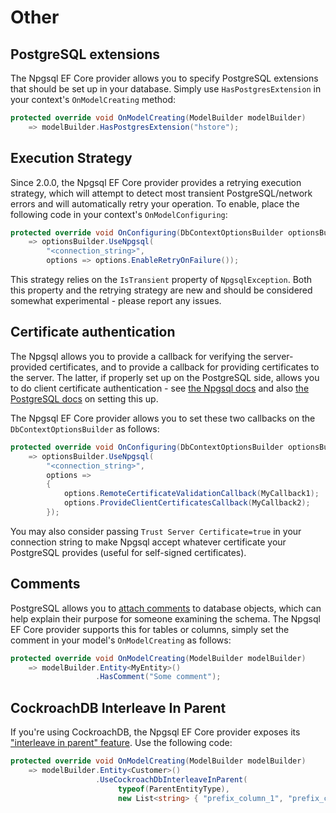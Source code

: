 # Other

## PostgreSQL extensions

The Npgsql EF Core provider allows you to specify PostgreSQL extensions that should be set up in your database.
Simply use `HasPostgresExtension` in your context's `OnModelCreating` method:

```c#
protected override void OnModelCreating(ModelBuilder modelBuilder)
    => modelBuilder.HasPostgresExtension("hstore");
```

## Execution Strategy

Since 2.0.0, the Npgsql EF Core provider provides a retrying execution strategy, which will attempt to detect most transient PostgreSQL/network errors and will automatically retry your operation. To enable, place the following code in your context's `OnModelConfiguring`:

```c#
protected override void OnConfiguring(DbContextOptionsBuilder optionsBuilder)
    => optionsBuilder.UseNpgsql(
        "<connection_string>",
        options => options.EnableRetryOnFailure());
```

This strategy relies on the `IsTransient` property of `NpgsqlException`. Both this property and the retrying strategy are new and should be considered somewhat experimental - please report any issues.

## Certificate authentication

The Npgsql allows you to provide a callback for verifying the server-provided certificates, and to provide a callback for providing certificates to the server. The latter, if properly set up on the PostgreSQL side, allows you to do client certificate authentication - see [the Npgsql docs](http://www.npgsql.org/doc/security.html#encryption-ssltls) and also [the PostgreSQL docs](https://www.postgresql.org/docs/current/static/ssl-tcp.html#SSL-CLIENT-CERTIFICATES) on setting this up.

The Npgsql EF Core provider allows you to set these two callbacks on the `DbContextOptionsBuilder` as follows:

```c#
protected override void OnConfiguring(DbContextOptionsBuilder optionsBuilder)
    => optionsBuilder.UseNpgsql(
        "<connection_string>",
        options =>
        {
            options.RemoteCertificateValidationCallback(MyCallback1);
            options.ProvideClientCertificatesCallback(MyCallback2);
        });
```

You may also consider passing `Trust Server Certificate=true` in your connection string to make Npgsql accept whatever certificate your PostgreSQL provides (useful for self-signed certificates).

## Comments

PostgreSQL allows you to [attach comments](https://www.postgresql.org/docs/current/static/sql-syntax-lexical.html#SQL-SYNTAX-COMMENTS) to database objects, which can help explain their purpose for someone examining the schema. The Npgsql EF Core provider supports this for tables or columns, simply set the comment in your model's `OnModelCreating` as follows:

```c#
protected override void OnModelCreating(ModelBuilder modelBuilder)
    => modelBuilder.Entity<MyEntity>()
                   .HasComment("Some comment");
```

## CockroachDB Interleave In Parent

If you're using CockroachDB, the Npgsql EF Core provider exposes its ["interleave in parent" feature](https://www.cockroachlabs.com/docs/stable/interleave-in-parent.html). Use the following code:

```c#
protected override void OnModelCreating(ModelBuilder modelBuilder)
    => modelBuilder.Entity<Customer>()
                   .UseCockroachDbInterleaveInParent(
                        typeof(ParentEntityType),
                        new List<string> { "prefix_column_1", "prefix_column_2" });
```


